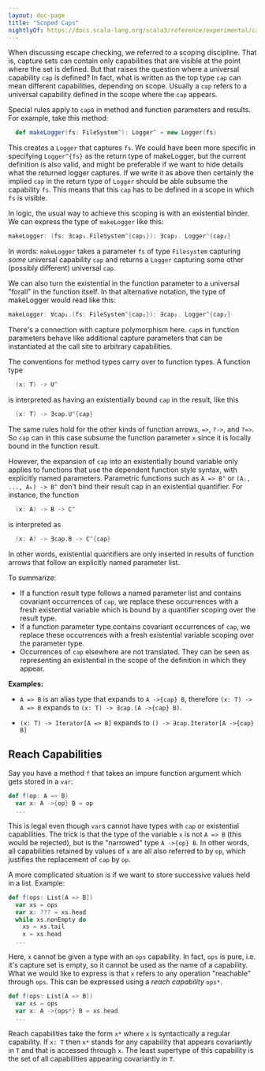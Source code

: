 ```yaml
---
layout: doc-page
title: "Scoped Caps"
nightlyOf: https://docs.scala-lang.org/scala3/reference/experimental/capture-checking/scoped-caps.html
---
```


When discussing escape checking, we referred to a scoping discipline. That is, capture sets can contain only capabilities that are visible at the point where the set is defined. But that raises the question where a universal capability `cap` is defined? In fact, what is written as the top type `cap` can mean different capabilities, depending on scope. Usually a `cap` refers to a universal capability defined in the scope where the `cap` appears.

Special rules apply to `cap`s in method and function parameters and results. For example, take this method:

```scala
  def makeLogger(fs: FileSystem^): Logger^ = new Logger(fs)
```
This creates a `Logger` that captures `fs`.
We could have been more specific in specifying `Logger^{fs}` as the return type of makeLogger, but the current definition is also valid, and might be preferable if we want to hide details what the returned logger captures. If we write it as above then certainly the implied `cap` in the return type of `Logger` should be able subsume the capability `fs`. This means that this `cap` has to be defined in a scope in which
`fs` is visible.

In logic, the usual way to achieve this scoping is with an existential binder. We can express the type of `makeLogger` like this:
```scala
makeLogger: (fs: ∃cap₁.FileSystem^{cap₁}): ∃cap₂. Logger^{cap₂}
```
In words: `makeLogger` takes a parameter `fs` of type `Filesystem` capturing _some_ universal capability `cap` and returns a `Logger` capturing some other (possibly different) universal `cap`.

We can also turn the existential in the function parameter to a universal "forall"
in the function itself. In that alternative notation, the type of makeLogger would read like this:
```scala
makeLogger: ∀cap₁.(fs: FileSystem^{cap₁}): ∃cap₂. Logger^{cap₂}
```
There's a connection with capture polymorphism here. `cap`s in function parameters behave like additional
capture parameters that can be instantiated at the call site to arbitrary capabilities.

The conventions for method types carry over to function types. A function type
```scala
  (x: T) -> U^
```
is interpreted as having an existentially bound `cap` in the result, like this
```scala
  (x: T) -> ∃cap.U^{cap}
```
The same rules hold for the other kinds of function arrows, `=>`, `?->`, and `?=>`. So `cap` can in this case
subsume the function parameter `x` since it is locally bound in the function result.

However, the expansion of `cap` into an existentially bound variable only applies to functions that use
the dependent function style syntax, with explicitly named parameters. Parametric functions such as
`A => B^` or `(A₍, ..., Aₖ) -> B^` don't bind their result cap in an existential quantifier.
For instance, the function
```scala
  (x: A) -> B -> C^
```
is interpreted as
```scala
  (x: A) -> ∃cap.B -> C^{cap}
```
In other words, existential quantifiers are only inserted in results of function arrows that follow an explicitly named parameter list.

To summarize:

  - If a function result type follows a named parameter list and contains covariant occurrences of `cap`,
    we replace these occurrences with a fresh existential variable which
    is bound by a quantifier scoping over the result type.
  - If a function parameter type contains covariant occurrences of `cap`, we replace these occurrences with
    a fresh existential variable scoping over the parameter type.
  - Occurrences of `cap` elsewhere are not translated. They can be seen as representing an existential in the
    scope of the definition in which they appear.

**Examples:**

 - `A => B` is an alias type that expands to `A ->{cap} B`, therefore
   `(x: T) -> A => B` expands to `(x: T) -> ∃cap.(A ->{cap} B)`.

 - `(x: T) -> Iterator[A => B]` expands to `() -> ∃cap.Iterator[A ->{cap} B]`
<!--
 - If we define `type Fun[T] = (y: B) -> T`, then `(x: A) -> Fun[C^]` expands to
   `(y: B) -> ∃cap. Fun[C^{cap}]`, which dealiases to `(x: A) -> ∃cap.(y: B) -> C^{cap}`.
   This demonstrates how aliases can be used to force existential binders to be in some specific outer scope.

**Typing Rules:**

 - When we typecheck the body of a method, any covariant occurrences of `cap` in the result type are bound with a fresh existential.
 - Conversely, when we typecheck the application of a function or method,
  with an existential result type `Exists ex.T`, the result of the application is `T` where every occurrence of the existentially bound
  variable `ex` is replaced by `cap`.
-->

## Reach Capabilities

Say you have a method `f` that takes an impure function argument which gets stored in a `var`:
```scala
def f(op: A => B)
  var x: A ->{op} B = op
  ...
```
This is legal even though `var`s cannot have types with `cap` or existential capabilities. The trick is that the type of the variable `x`
is not `A => B` (this would be rejected), but is the "narrowed" type
`A ->{op} B`. In other words, all capabilities retained by values of `x`
are all also referred to by `op`, which justifies the replacement of `cap` by `op`.

A more complicated situation is if we want to store successive values
held in a list. Example:
```scala
def f(ops: List[A => B])
  var xs = ops
  var x: ??? = xs.head
  while xs.nonEmpty do
    xs = xs.tail
    x = xs.head
  ...
```
Here, `x` cannot be given a type with an `ops` capability. In fact, `ops` is pure, i.e. it's capture set is empty, so it cannot be used as the name of a capability. What we would like to express is that `x` refers to
any operation "reachable" through `ops`. This can be expressed using a
_reach capability_ `ops*`.
```scala
def f(ops: List[A => B])
  var xs = ops
  var x: A ->{ops*} B = xs.head
  ...
```
Reach capabilities take the form `x*` where `x` is syntactically a regular capability. If `x: T` then `x*` stands for any capability that appears covariantly in `T` and that is accessed through `x`. The least supertype of this capability is the set of all capabilities appearing covariantly in `T`.
